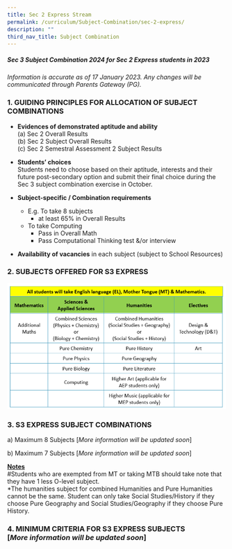 ```yaml
---
title: Sec 2 Express Stream
permalink: /curriculum/Subject-Combination/sec-2-express/
description: ""
third_nav_title: Subject Combination
---
```

##### Sec 3 Subject Combination 2024 for Sec 2 Express students in 2023

*Information is accurate as of 17 January 2023. Any changes will be communicated through Parents Gateway (PG).*

### 1\. GUIDING PRINCIPLES FOR ALLOCATION OF SUBJECT COMBINATIONS

* **Evidences of demonstrated aptitude and ability**   
        (a) Sec 2 Overall Results      
        (b) Sec 2 Subject Overall Results    
        (c) Sec 2 Semestral Assessment 2 Subject Results
				
* **Students’ choices**    
Students need to choose based on their aptitude, interests and their future post-secondary option and submit their final choice during the Sec 3 subject combination exercise in October.
* **Subject-specific / Combination requirements**   
	* E.g. To take 8 subjects
		* at least 65% in Overall Results
	* To take Computing
		* Pass in Overall Math
		* Pass Computational Thinking test &/or interview

* **Availability of vacancies** in each subject (subject to School Resources) 

### 2\. SUBJECTS OFFERED FOR S3 EXPRESS

![S3 Exp Subjects](/images/S3%20Express%20Subjects%202023.png)

### 3\. S3 EXPRESS SUBJECT COMBINATIONS

a) Maximum 8 Subjects [*More information will be updated soon*]



b) Maximum 7 Subjects [*More information will be updated soon*]


<strong><u>Notes</u></strong>      
#Students who are exempted from MT or taking MTB should take note that they have 1 less O-level subject.       
*The humanities subject for combined Humanities and Pure Humanities cannot be the same. Student can only take Social Studies/History if they choose Pure Geography and Social Studies/Geography if they choose Pure History.

### 4\. MINIMUM CRITERIA FOR S3 EXPRESS SUBJECTS [*More information will be updated soon*]